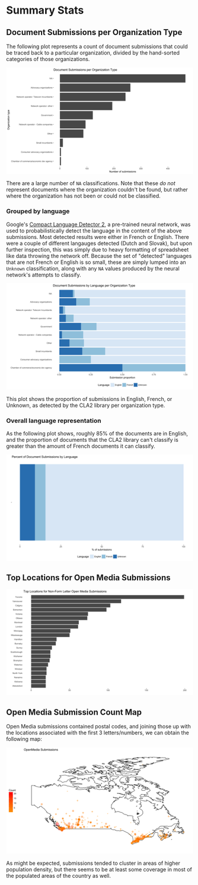 # Summary Stats

## Document Submissions per Organization Type

The following plot represents a count of document submissions that could be traced back to a particular organization, divided by the hand-sorted categories of those organizations.

![](images/document_submissions_per_organization_type.png)

There are a large number of `NA` classifications. Note that these *do not* represent documents where the organization couldn't be found, but rather where the organization has not been or could not be classified.

### Grouped by language

Google's [Compact Language Detector 2](https://cran.r-project.org/web/packages/cld2/index.html), a pre-trained neural network, was used to probabilistically detect the language in the content of the above submissions. Most detected results were either in French or English. There were a couple of different langauges detected (Dutch and Slovak), but upon further inspection, this was simply due to heavy formatting of spreadsheet like data throwing the network off. Because the set of "detected" languages that are not French or English is so small, these are simply lumped into an `Unknown` classification, along with any `NA` values produced by the neural network's attempts to classify.

![](images/document_submissions_by_language_per_organization_type.png)

This plot shows the proportion of submissions in English, French, or Unknown, as detected by the CLA2 library per organization type.

### Overall language representation
As the following plot shows, roughly 85% of the documents are in English, and the proportion of documents that the CLA2 library can't classify is greater than the amount of French documents it can classify.

![](images/document_submissions_by_language.png)

## Top Locations for Open Media Submissions

![](images/top_locations_for_open_media_submissions.png)

## Open Media Submission Count Map

Open Media submissions contained postal codes, and joining those up with the locations associated with the first 3 letters/numbers, we can obtain the following map:

![](images/openmedia-map-counts.png)

As might be expected, submissions tended to cluster in areas of higher population density, but there seems to be at least some coverage in most of the populated areas of the country as well.